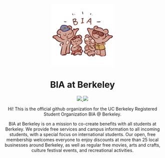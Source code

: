 <p align="center">
  <img src="bia-art.png" width="200" alt="BIA banner">
</p>

<h1 align="center">BIA at Berkeley</h1>

<!-- Badges - unfortunately not pure markdown due to inability to center -->
<p align="center">
  <a href="https://callink.berkeley.edu/organization/biaatberkeley">
    <img src="https://img.shields.io/badge/Callink-green">
  </a>
  <a href="https://www.instagram.com/biaberkeley/">
    <img src="https://img.shields.io/badge/Instagram-pink">
  </a>
</p>

<p align="center">Hi! This is the official github organization for the UC Berkeley Registered Student Organization BIA @ Berkeley.</p>

<p align="center">BIA at Berkeley is on a mission to co-create benefits with all students at Berkeley. We provide free services and campus information to all incoming students, with a special focus on international students. Our open, free membership welcomes everyone to enjoy discounts at more than 25 local businesses around Berkeley, as well as regular free movies, arts and crafts, culture festival events, and recreational activities.</p>
